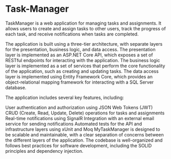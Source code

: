 # Task-Manager
TaskManager is a web application for managing tasks and assignments. It allows users to create and assign tasks to other users, track the progress of each task, and receive notifications when tasks are completed.

The application is built using a three-tier architecture, with separate layers for the presentation, business logic, and data access. The presentation layer is implemented as an ASP.NET Core API, which exposes a set of RESTful endpoints for interacting with the application. The business logic layer is implemented as a set of services that perform the core functionality of the application, such as creating and updating tasks. The data access layer is implemented using Entity Framework Core, which provides an object-relational mapping framework for interacting with a SQL Server database.

The application includes several key features, including:

User authentication and authorization using JSON Web Tokens (JWT)
CRUD (Create, Read, Update, Delete) operations for tasks and assignments
Real-time notifications using SignalR
Integration with an external email service for sending notifications
Automated tests for the API and infrastructure layers using xUnit and Moq
MyTaskManager is designed to be scalable and maintainable, with a clear separation of concerns between the different layers of the application. The codebase is well-organized and follows best practices for software development, including the SOLID principles and dependency injection.


